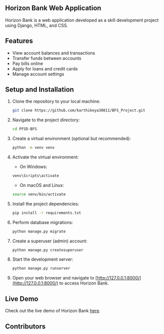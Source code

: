 ## Horizon Bank Web Application

Horizon Bank is a web application developed as a skill development project using Django, HTML, and CSS.

## Features

- View account balances and transactions
- Transfer funds between accounts
- Pay bills online
- Apply for loans and credit cards
- Manage account settings

## Setup and Installation

1. Clone the repository to your local machine:

    ```bash
    git clone https://github.com/karthikeya30811/BFS_Project.git
    ```

2. Navigate to the project directory:

    ```bash
    cd PFSD-BFS
    ```

3. Create a virtual environment (optional but recommended):

    ```bash
    python -m venv venv
    ```

4. Activate the virtual environment:

    - On Windows:

    ```bash
    venv\Scripts\activate
    ```

    - On macOS and Linux:

    ```bash
    source venv/bin/activate
    ```

5. Install the project dependencies:

    ```bash
    pip install -r requirements.txt
    ```

6. Perform database migrations:

    ```bash
    python manage.py migrate
    ```

7. Create a superuser (admin) account:

    ```bash
    python manage.py createsuperuser
    ```

8. Start the development server:

    ```bash
    python manage.py runserver
    ```

9. Open your web browser and navigate to [http://127.0.0.1:8000/](http://127.0.0.1:8000/) to access Horizon Bank.

## Live Demo

Check out the live demo of Horizon Bank [here](https://venky.pythonanywhere.com/).

## Contributors


